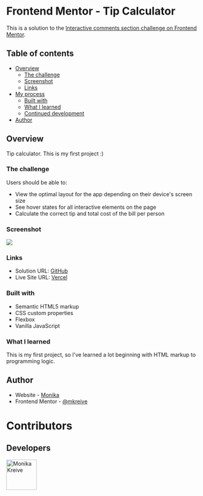# Frontend Mentor - Tip Calculator

This is a solution to the [Interactive comments section challenge on Frontend Mentor](https://www.frontendmentor.io/challenges/tip-calculator-app-ugJNGbJUX/hub/tip-calculator-app-rymJwLMI9). 

## Table of contents

- [Overview](#overview)
  - [The challenge](#the-challenge)
  - [Screenshot](#screenshot)
  - [Links](#links)
- [My process](#my-process)
  - [Built with](#built-with)
  - [What I learned](#what-i-learned)
  - [Continued development](#continued-development)
- [Author](#author)


## Overview

Tip calculator. This is my first project :)

### The challenge

Users should be able to:

-   View the optimal layout for the app depending on their device's screen size
-   See hover states for all interactive elements on the page
-   Calculate the correct tip and total cost of the bill per person

### Screenshot

![](https://res.cloudinary.com/kreiva/image/upload/v1665132907/Screenshot_2022-10-07_at_10.01.33_plygcs.png)


### Links

-   Solution URL: [GitHub](https://github.com/mkreive/tip-calculator)
-   Live Site URL: [Vercel](https://tip-calculator-app-mu.vercel.app/)

### Built with

-   Semantic HTML5 markup
-   CSS custom properties
-   Flexbox
-   Vanilla JavaScript

### What I learned

This is my first project, so I've learned a lot beginning with HTML markup to programming logic. 


## Author

- Website - [Monika](https://github.com/mkreive)
- Frontend Mentor - [@mkreive](https://www.frontendmentor.io/profile/yourusername)

# Contributors

## Developers

[//]: contributor-faces

<a href="https://github.com/mkreive"><img src="https://res.cloudinary.com/kreiva/image/upload/v1665136364/as_uwjvbi.png" title="Monika Kreive" width="80" height="80"></a>

[//]: contributor-faces

